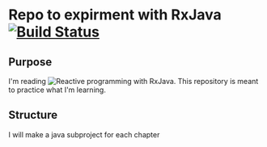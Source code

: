 # Repo to expirment with RxJava [![Build Status](https://travis-ci.org/robisrob/rxjava_experiments.svg?branch=master)](https://travis-ci.org/robisrob/rxjava_experiments)
## Purpose
I'm reading ![*Reactive programming with RxJava*](http://shop.oreilly.com/product/0636920042228.do). This repository is meant to practice what I'm learning.
## Structure
I will make a java subproject for each chapter
